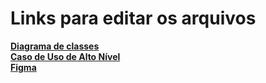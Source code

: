 <h1>Links para editar os arquivos</h1>

<b><a href="https://drive.google.com/file/d/1T95YxzdOlW4cQOyrHI4TvwFaKrctqou9/view?usp=sharing">Diagrama de classes<a/></b>
<br>
<b><a href="https://drive.google.com/file/d/1FQ7xn509DtBP1ZArJPu0qNp_k1CP7NNZ/view?usp=sharing">Caso de Uso de Alto Nível<a/></b>
<br>
<b><a href="https://www.figma.com/design/XAf5rwZFhItOyidTkY67Wd/Untitled?node-id=0-1&t=RXoCAE3phqiBrBFJ-1">Figma<a/></b>
